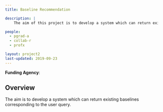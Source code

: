 ```yaml
---
title: Baseline Recommendation

description: |
    The aim of this project is to develop a system which can return existing baselines corresponding to the user query.

people:
  - pgrad-a
  - collab-r
  - profx

layout: project2
last-updated: 2019-09-23
---
```


<b>Funding Agency</b>:

<h2>Overview</h2>
The aim is to develop a system which can return existing baselines corresponding to the user query.